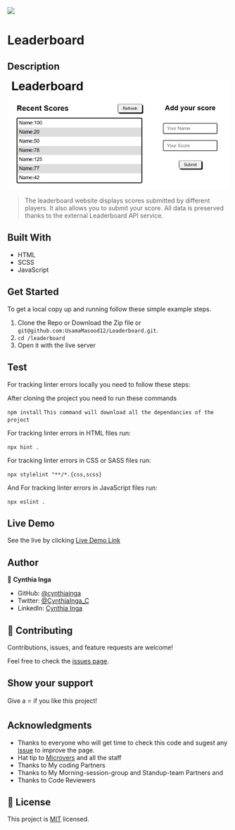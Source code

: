![](https://img.shields.io/badge/Microverse-blueviolet)

# Leaderboard

## Description

![Page_screenshot](./src/image/Capture.PNG)

> The leaderboard website displays scores submitted by different players. It also allows you to submit your score. All data is preserved thanks to the external Leaderboard API service.

## Built With

- HTML
- SCSS
- JavaScript

## Get Started

To get a local copy up and running follow these simple example steps.

1. Clone the Repo or Download the Zip file or `git@github.com:UsamaMasood12/Leaderboard.git`.
2. `cd /leaderboard`
3. Open it with the live server

## Test

For tracking linter errors locally you need to follow these steps:

After cloning the project you need to run these commands

`npm install` `This command will download all the dependancies of the project`

For tracking linter errors in HTML files run:

`npx hint .`

For tracking linter errors in CSS or SASS files run:

`npx stylelint "**/*.{css,scss}`

And For tracking linter errors in JavaScript files run:

`npx eslint .`

## Live Demo

See the live by clicking [Live Demo Link](https://usamamasood12.github.io/Leaderboard/dist/)

## Author

👤 **Cynthia Inga**

- GitHub: [@cynthiainga](https://github.com/UsamaMasood12)
- Twitter: [@CynthiaInga_C](https://twitter.com/Usama__Masood)
- LinkedIn: [Cynthia Inga](https://www.linkedin.com/in/usama-masood-b4a35014b/)

## 🤝 Contributing

Contributions, issues, and feature requests are welcome!

Feel free to check the [issues page](../../issues/).

## Show your support

Give a ⭐️ if you like this project!

## Acknowledgments

- Thanks to everyone who will get time to check this code and sugest any [issue](https://github.com/UsamaMasood12/Leaderboard/issues) to improve the page.
- Hat tip to [Microvers](www.microverse.org) and all the staff
- Thanks to My coding Partners
- Thanks to My Morning-session-group and Standup-team Partners and
- Thanks to Code Reviewers

## 📝 License

This project is [MIT](./MIT.md) licensed.
